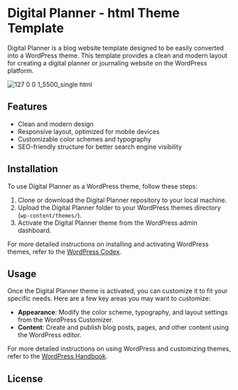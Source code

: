 # Digital Planner - html Theme Template

Digital Planner is a blog website template designed to be easily converted into a WordPress theme. This template provides a clean and modern layout for creating a digital planner or journaling website on the WordPress platform.

![127 0 0 1_5500_single html](https://github.com/codermamtapaswan/digitalplanner-template/assets/163414646/6763fd7b-a056-45b9-b69a-75944f0bdb30)


## Features

- Clean and modern design
- Responsive layout, optimized for mobile devices
- Customizable color schemes and typography
- SEO-friendly structure for better search engine visibility

## Installation

To use Digital Planner as a WordPress theme, follow these steps:

1. Clone or download the Digital Planner repository to your local machine.
2. Upload the Digital Planner folder to your WordPress themes directory (`wp-content/themes/`).
3. Activate the Digital Planner theme from the WordPress admin dashboard.

For more detailed instructions on installing and activating WordPress themes, refer to the [WordPress Codex](https://codex.wordpress.org/Using_Themes).

## Usage

Once the Digital Planner theme is activated, you can customize it to fit your specific needs. Here are a few key areas you may want to customize:

- **Appearance**: Modify the color scheme, typography, and layout settings from the WordPress Customizer.
- **Content**: Create and publish blog posts, pages, and other content using the WordPress editor.

For more detailed instructions on using WordPress and customizing themes, refer to the [WordPress Handbook](https://wordpress.org/support/article/wordpress-help/).


## License



